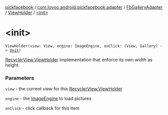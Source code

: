 [pickfacebook](../../../index.md) / [com.lovoo.android.pickfacebook.adapter](../../index.md) / [FbGalleryAdapter](../index.md) / [ViewHolder](index.md) / [&lt;init&gt;](./-init-.md)

# &lt;init&gt;

`ViewHolder(view: View, engine: ImageEngine, onClick: (View, Gallery) -> `[`Unit`](https://kotlinlang.org/api/latest/jvm/stdlib/kotlin/-unit/index.html)`)`

[RecyclerView.ViewHolder](#) implementation that enforce its own width as height.

### Parameters

`view` - the current view for this [RecyclerView.ViewHolder](#)

`engine` - the [ImageEngine](#) to load pictures

`onClick` - click callback for this item